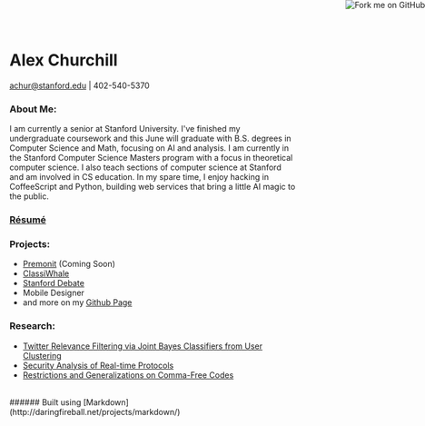 # Alex Churchill

[achur@stanford.edu](mailto:achur@stanford.edu) | 402-540-5370

### About Me:
I am currently a senior at Stanford University.  I've finished my undergraduate coursework and this June will graduate with B.S. degrees in Computer Science and Math, focusing on AI and analysis.  I am currently in the Stanford Computer Science Masters program with a focus in theoretical computer science.  I also teach sections of computer science at Stanford and am involved in CS education.  In my spare time, I enjoy hacking in CoffeeScript and Python, building web services that bring a little AI magic to the public.

### [Résumé](ChurchillResume.pdf)

### Projects:

- [Premonit]() (Coming Soon)
- [ClassiWhale](http://classiwhale.com/)
- [Stanford Debate](http://debate.stanford.edu/)
- Mobile Designer
- and more on my [Github Page](https://github.com/achur)

### Research:

- [Twitter Relevance Filtering via Joint Bayes Classifiers from User Clustering](TwitterFiltering.pdf)
- [Security Analysis of Real-time Protocols](SIP-SRTP.pdf)
- [Restrictions and Generalizations on Comma-Free Codes](http://www.combinatorics.org/ojs/index.php/eljc/article/view/v16i1r25)

<br>
###### Built using [Markdown](http://daringfireball.net/projects/markdown/)

<a href="http://github.com/achur"><img style="position: absolute; top: 0; right: 0; border: 0;" src="https://a248.e.akamai.net/assets.github.com/img/7afbc8b248c68eb468279e8c17986ad46549fb71/687474703a2f2f73332e616d617a6f6e6177732e636f6d2f6769746875622f726962626f6e732f666f726b6d655f72696768745f6461726b626c75655f3132313632312e706e67" alt="Fork me on GitHub"></a>